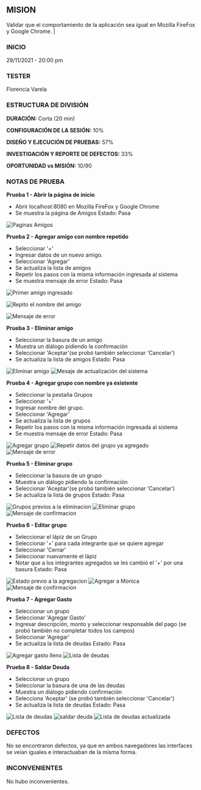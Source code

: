 ## MISION
Validar que el comportamiento de la aplicación sea igual en Mozilla FireFox y Google Chrome. |

### INICIO 
29/11/2021 - 20:00 pm
### TESTER
Florencia Varela
### ESTRUCTURA DE DIVISIÓN
**DURACIÓN:** Corta (20 min) 

**CONFIGURACIÓN DE LA SESIÓN:** 10%

**DISEÑO Y EJECUCIÓN DE PRUEBAS:** 57% 

**INVESTIGACIÓN Y REPORTE DE DEFECTOS:** 33% 

**OPORTUNIDAD vs MISIÓN:** 10/90

### NOTAS DE PRUEBA 
**Prueba 1 - Abrir la página de inicio**
- Abrir localhost:8080 en Mozilla FireFox y Google Chrome
- Se muestra la página de Amigos
Estado: Pasa

![Paginas Amigos](../img/testing-prueba-1-Florencia.jpg)

**Prueba 2 - Agregar amigo con nombre repetido**
- Seleccionar '+'
- Ingresar datos de un nuevo amigo.
- Seleccionar 'Agregar'
- Se actualiza la lista de amigos
- Repetir los pasos con la misma información ingresada al sistema
- Se muestra mensaje de error
Estado: Pasa

![Primer amigo ingresado](../img/testing-prueba-2-Florencia.jpg)

![Repito el nombre del amigo](../img/testing-prueba-3-Florencia.png)

![Mensaje de error](../img/testing-prueba-4-Florencia.png)

**Prueba 3 - Eliminar amigo**
- Seleccionar la basura de un amigo
- Muestra un diálogo pidiendo la confirmación
- Seleccionar 'Aceptar'(se probó también seleccionar 'Cancelar')
- Se actualiza la lista de amigos
Estado: Pasa

![Eliminar amigo](../img/testing-prueba-5-Florencia.png)
![Mesaje de actualización del sistema](../img/testing-prueba-6-Florencia.png)

**Prueba 4 - Agregar grupo con nombre ya existente**
- Seleccionar la pestaña Grupos
- Seleccionar '+'
- Ingresar nombre del grupo.
- Seleccionar 'Agregar'
- Se actualiza la lista de grupos
- Repetir los pasos con la misma información ingresada al sistema
- Se muestra mensaje de error
Estado: Pasa

![Agregar grupo](../img/testing-prueba-9-Florencia.png)
![Repetir datos del grupo ya agregado](../img/testing-prueba-8-Florencia.png)
![Mensaje de error](../img/testing-prueba-10-Florencia.png)

**Prueba 5 - Eliminar grupo**
- Seleccionar la basura de un grupo
- Muestra un diálogo pidiendo la confirmación
- Seleccionar 'Aceptar'(se probó también seleccionar 'Cancelar')
- Se actualiza la lista de grupos
Estado: Pasa

![Grupos previos a la eliminacion](../img/testing-prueba-11-Florencia.png)
![Eliminar grupo](../img/testing-prueba-12-Florencia.png)
![Mensaje de confirmacion](../img/testing-prueba-13-Florencia.png)

**Prueba 6 - Editar grupo**
- Seleccionar el lápiz de un Grupo
- Seleccionar '+' para cada integrante que se quiere agregar
- Seleccionar 'Cerrar'
- Seleccionar nuevamente el lápiz
- Notar que a los integrantes agregados se les cambió el '+' por una basura
Estado: Pasa

![Estado previo a la agregacion](../img/testing-prueba-14-Florencia.png)
![Agregar a Monica](../img/testing-prueba-16-Florencia.png)
![Mensaje de confirmacion](../img/testing-prueba-17-Florencia.png)

**Prueba 7 - Agregar Gasto**
- Seleccionar un grupo
- Seleccionar 'Agregar Gasto'  
- Ingresar descripción, monto y seleccionar responsable del pago (se probó también no completar todos los campos)
- Seleccionar 'Agregar'
- Se actualiza la lista de deudas
Estado: Pasa

![Agregar gasto lleno](../img/testing-prueba-18-Florencia.png)
![Lista de deudas](../img/testing-prueba-19-Florencia.png)

**Prueba 8 - Saldar Deuda**
- Seleccionar un grupo
- Seleccionar la basura de una de las deudas
- Muestra un diálogo pidiendo confirmación
- Selecciona 'Aceptar' (se probó también seleccionar 'Cancelar')
- Se actualiza la lista de deudas
Estado: Pasa

![Lista de deudas](../img/testing-prueba-19-Florencia.png)
![saldar deuda](../img/testing-prueba-20-Florencia.png)
![Lista de deudas actualizada](../img/testing-prueba-21-Florencia.png)

### DEFECTOS
No se encontraron defectos, ya que en ambos navegadores las interfaces se veían iguales e interactuaban de la misma forma.

### INCONVENIENTES
No hubo inconvenientes.